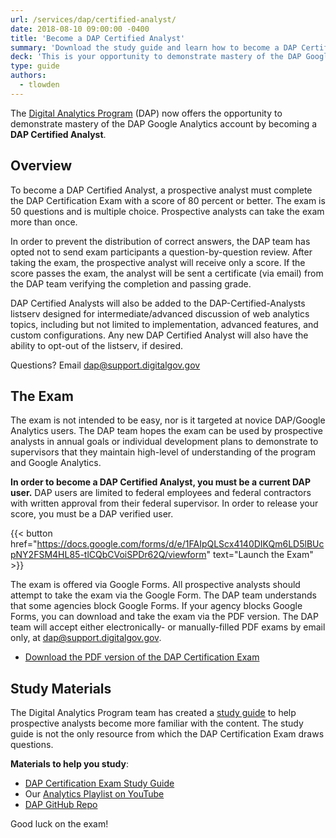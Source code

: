 ```yaml
---
url: /services/dap/certified-analyst/
date: 2018-08-10 09:00:00 -0400
title: 'Become a DAP Certified Analyst'
summary: 'Download the study guide and learn how to become a DAP Certified Analyst at your federal agency.'
deck: 'This is your opportunity to demonstrate mastery of the DAP Google Analytics account by becoming a certified analyst.'
type: guide
authors:
  - tlowden
---
```


The [Digital Analytics Program](https://digital.gov/services/dap/) (DAP) now offers the opportunity to demonstrate mastery of the DAP Google Analytics account by becoming a **DAP Certified Analyst**.

## Overview

To become a DAP Certified Analyst, a prospective analyst must complete the DAP Certification Exam with a score of 80 percent or better. The exam is 50 questions and is multiple choice. Prospective analysts can take the exam more than once.

In order to prevent the distribution of correct answers, the DAP team has opted not to send exam participants a question-by-question review. After taking the exam, the prospective analyst will receive only a score. If the score passes the exam, the analyst will be sent a certificate (via email) from the DAP team verifying the completion and passing grade.

DAP Certified Analysts will also be added to the DAP-Certified-Analysts listserv designed for intermediate/advanced discussion of web analytics topics, including but not limited to implementation, advanced features, and custom configurations. Any new DAP Certified Analyst will also have the ability to opt-out of the listserv, if desired.

Questions? Email [dap@support.digitalgov.gov](mailto:dap@support.digitalgov.gov)

## The Exam

The exam is not intended to be easy, nor is it targeted at novice DAP/Google Analytics users. The DAP team hopes the exam can be used by prospective analysts in annual goals or individual development plans to demonstrate to supervisors that they maintain high-level of understanding of the program and Google Analytics.

**In order to become a DAP Certified Analyst, you must be a current DAP user.** DAP users are limited to federal employees and federal contractors with written approval from their federal supervisor. In order to release your score, you must be a DAP verified user.

{{< button href="https://docs.google.com/forms/d/e/1FAIpQLScx4140DIKQm6LD5lBUcpNY2FSM4HL85-tlCQbCVoiSPDr62Q/viewform" text="Launch the Exam" >}}

The exam is offered via Google Forms. All prospective analysts should attempt to take the exam via the Google Form. The DAP team understands that some agencies block Google Forms. If your agency blocks Google Forms, you can download and take the exam via the PDF version. The DAP team will accept either electronically- or manually-filled PDF exams by email only, at [dap@support.digitalgov.gov](mailto:dap@support.digitalgov.gov).

- [Download the PDF version of the DAP Certification Exam](https://github.com/digital-analytics-program/gov-wide-code/blob/master/documentation/Certified_Analyst_Exam_PDF.pdf)

## Study Materials

The Digital Analytics Program team has created a [study guide](https://github.com/digital-analytics-program/gov-wide-code/blob/master/documentation/Certified_Analyst_Study_Guide.pdf) to help prospective analysts become more familiar with the content. The study guide is not the only resource from which the DAP Certification Exam draws questions.

**Materials to help you study**:

- [DAP Certification Exam Study Guide](https://github.com/digital-analytics-program/gov-wide-code/blob/master/documentation/Certified_Analyst_Study_Guide.pdf)
- Our [Analytics Playlist on YouTube](https://www.youtube.com/playlist?list=PLd9b-GuOJ3nFwlyvLFUtmDpYFKezhot8P)
- [DAP GitHub Repo](https://github.com/digital-analytics-program/gov-wide-code)

Good luck on the exam!
